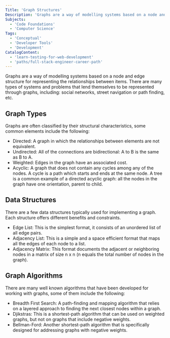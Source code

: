 ```yaml
---
Title: 'Graph Structures'
Description: 'Graphs are a way of modelling systems based on a node and edge structure for representing the relationships between items.'
Subjects:
  - 'Code Foundations'
  - 'Computer Science'
Tags:
  - 'Conceptual'
  - 'Developer Tools'
  - 'Development'
CatalogContent:
  - 'learn-testing-for-web-development'
  - 'paths/full-stack-engineer-career-path'
---
```


Graphs are a way of modelling systems based on a node and edge structure for representing the relationships between items. There are many types of systems and problems that lend themselves to be represented through graphs, including: social networks, street navigation or path finding, etc.

## Graph Types

Graphs are often classified by their structural characteristics, some common elements include the following:

- Directed: A graph in which the relationships between elements are not equivalent.
- Undirected: All of the connections are bidirectional: A to B is the same as B to A.
- Weighted: Edges in the graph have an associated cost.
- Acyclic: A graph that does not contain any cycles among any of the nodes. A cycle is a path which starts and ends at the same node. A tree is a common example of a directed acyclic graph: all the nodes in the graph have one orientation, parent to child.

## Data Structures

There are a few data structures typically used for implementing a graph. Each structure offers different benefits and constraints.

- Edge List: This is the simplest format, it consists of an unordered list of all edge pairs.
- Adjacency List: This is a simple and a space efficient format that maps all the edges of each node to a list.
- Adjacency Matrix: This format documents the adjacent or neighboring nodes in a matrix of size n x n (n equals the total number of nodes in the graph).

## Graph Algorithms

There are many well known algorithms that have been developed for working with graphs, some of them include the following:

- Breadth First Search: A path-finding and mapping algorithm that relies on a layered approach to finding the next closest nodes within a graph.
- Djikstras: This is a shortest-path algorithm that can be used on weighted graphs, but not on graphs that include negative weights.
- Bellman-Ford: Another shortest-path algorithm that is specifically designed for addressing graphs with negative weights.
